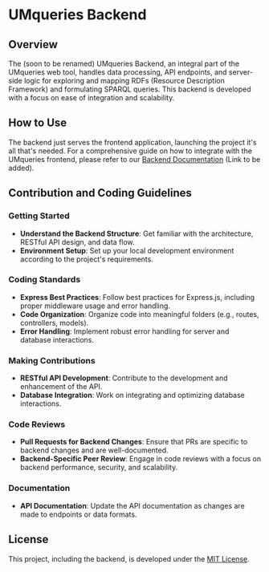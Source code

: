 # UMqueries Backend

## Overview
The (soon to be renamed) UMqueries Backend, an integral part of the UMqueries web tool, handles data processing, API endpoints, and server-side logic for exploring and mapping RDFs (Resource Description Framework) and formulating SPARQL queries. This backend is developed with a focus on ease of integration and scalability.

## How to Use
The backend just serves the frontend application, launching the project it's all that's needed. For a comprehensive guide on how to integrate with the UMqueries frontend, please refer to our [Backend Documentation](#) (Link to be added).

## Contribution and Coding Guidelines

### Getting Started
- **Understand the Backend Structure**: Get familiar with the architecture, RESTful API design, and data flow.
- **Environment Setup**: Set up your local development environment according to the project's requirements.

### Coding Standards
- **Express Best Practices**: Follow best practices for Express.js, including proper middleware usage and error handling.
- **Code Organization**: Organize code into meaningful folders (e.g., routes, controllers, models).
- **Error Handling**: Implement robust error handling for server and database interactions.

### Making Contributions
- **RESTful API Development**: Contribute to the development and enhancement of the API.
- **Database Integration**: Work on integrating and optimizing database interactions.

### Code Reviews
- **Pull Requests for Backend Changes**: Ensure that PRs are specific to backend changes and are well-documented.
- **Backend-Specific Peer Review**: Engage in code reviews with a focus on backend performance, security, and scalability.

### Documentation
- **API Documentation**: Update the API documentation as changes are made to endpoints or data formats.

## License
This project, including the backend, is developed under the [MIT License](LICENSE.md).
